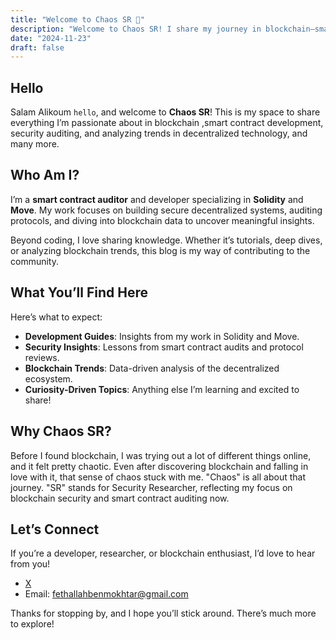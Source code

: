 ```yaml
---
title: "Welcome to Chaos SR 🔬"
description: "Welcome to Chaos SR! I share my journey in blockchain—smart contract development, security auditing, and data trends. Let’s explore decentralized tech together. "
date: "2024-11-23"
draft: false
---
```


## Hello

Salam Alikoum `hello`, and welcome to **Chaos SR**! This is my space to share everything I’m passionate about in blockchain ,smart contract development, security auditing, and analyzing trends in decentralized technology, and many more.

## Who Am I?  
I’m a **smart contract auditor** and developer specializing in **Solidity** and **Move**. My work focuses on building secure decentralized systems, auditing protocols, and diving into blockchain data to uncover meaningful insights.  

Beyond coding, I love sharing knowledge. Whether it’s tutorials, deep dives, or analyzing blockchain trends, this blog is my way of contributing to the community.  

## What You’ll Find Here  
Here’s what to expect:  
- **Development Guides**: Insights from my work in Solidity and Move.  
- **Security Insights**: Lessons from smart contract audits and protocol reviews.  
- **Blockchain Trends**: Data-driven analysis of the decentralized ecosystem.  
- **Curiosity-Driven Topics**: Anything else I’m learning and excited to share!

## Why Chaos SR?  
Before I found blockchain, I was trying out a lot of different things online, and it felt pretty chaotic. Even after discovering blockchain and falling in love with it, that sense of chaos stuck with me. "Chaos" is all about that journey. "SR" stands for Security Researcher, reflecting my focus on blockchain security and smart contract auditing now. 

## Let’s Connect  
If you’re a developer, researcher, or blockchain enthusiast, I’d love to hear from you!  
- [X ](https://x.com/0xlinguin)   
- Email: fethallahbenmokhtar@gmail.com  

Thanks for stopping by, and I hope you’ll stick around. There’s much more to explore!  